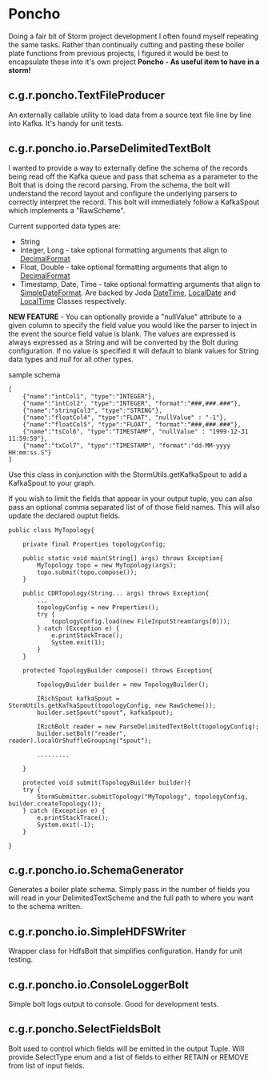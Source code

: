 Poncho
===

Doing a fair bit of Storm project development I often found myself repeating the same tasks. Rather than continually cutting and pasting these boiler plate functions from previous projects, I figured it would be best to encapsulate these into it's own project **Poncho - As useful item to have in a storm!**

c.g.r.poncho.TextFileProducer
---
An externally callable utility to load data from a source text file line by line into Kafka. It's handy for unit tests.

c.g.r.poncho.io.ParseDelimitedTextBolt
---
I wanted to provide a way to externally define the schema of the records being read off the Kafka queue and pass that schema as a parameter to the Bolt that is doing the record parsing. From the schema, the bolt will understand the record layout and configure the underlying parsers to correctly interpret the record. This bolt will immediately follow a KafkaSpout which implements a "RawScheme".

Current supported data types are:

* String
* Integer, Long - take optional formatting arguments that align to [DecimalFormat](https://docs.oracle.com/javase/8/docs/api/java/text/DecimalFormat.html)
* Float, Double - take optional formatting arguments that align to [DecimalFormat](https://docs.oracle.com/javase/8/docs/api/java/text/DecimalFormat.html)
* Timestamp, Date, Time - take optional formatting arguments that align to [SimpleDateFormat](https://docs.oracle.com/javase/8/docs/api/java/text/SimpleDateFormat.html). Are backed by Joda [DateTime](http://www.joda.org/joda-time/apidocs/org/joda/time/DateTime.html), [LocalDate](http://www.joda.org/joda-time/apidocs/org/joda/time/LocalDate.html) and [LocalTime](http://www.joda.org/joda-time/apidocs/org/joda/time/LocalTime.html) Classes respectively. 

**NEW FEATURE** - You can optionally provide a "nullValue" attribute to a given column to specify the field value you would like the parser to inject in the event the source field value is blank. The values are expressed is always expressed as a String and will be converted by the Bolt during configuration. If no value is specified it will default to blank values for String data types and *null* for all other types.

sample schema

    [
        {"name":"intCol1", "type":"INTEGER"},
        {"name":"intCol2", "type":"INTEGER", "format":"###,###.###"},
        {"name":"stringCol3", "type":"STRING"},
        {"name":"floatCol4", "type":"FLOAT", "nullValue" : "-1"},
        {"name":"floatCol5", "type":"FLOAT", "format":"###,###.###"},
        {"name":"tsCol6", "type":"TIMESTAMP", "nullValue" : "1999-12-31 11:59:59"},
        {"name":"txCol7", "type":"TIMESTAMP", "format":"dd-MM-yyyy HH:mm:ss.S"}
    ]

Use this class in conjunction with the StormUtils.getKafkaSpout to add a KafkaSpout to your graph.

If you wish to limit the fields that appear in your output tuple, you can also pass an optional comma separated list of of those field names. This will also update the declared ouptut fields.

	public class MyTopology{
	
		private final Properties topologyConfig;
		
		public static void main(String[] args) throws Exception{
			MyTopology topo = new MyTopology(args);
			topo.submit(topo.compose());
		}
		
		public CDRTopology(String... args) throws Exception{
			...
			topologyConfig = new Properties();
			try {
				topologyConfig.load(new FileInputStream(args[0]));
			} catch (Exception e) {
				e.printStackTrace();
				System.exit(1);
			}
		}
		
		protected TopologyBuilder compose() throws Exception{
		
			TopologyBuilder builder = new TopologyBuilder();
			
			IRichSpout kafkaSpout = StormUtils.getKafkaSpout(topologyConfig, new RawScheme());
		    builder.setSpout("spout", kafkaSpout);
		    
		    IRichBolt reader = new ParseDelimitedTextBolt(topologyConfig);
		    builder.setBolt("reader", reader).localOrShuffleGrouping("spout");
		
		    .........
			
		}
		
		protected void submit(TopologyBuilder builder){
		try {
			StormSubmitter.submitTopology("MyTopology", topologyConfig, builder.createTopology());
		} catch (Exception e) {
			e.printStackTrace();
			System.exit(-1);
		} 
	
	}
	
c.g.r.poncho.io.SchemaGenerator
---
Generates a boiler plate schema. Simply pass in the number of fields you will read in your DelimitedTextScheme and the full path to  where you want to the schema written.

c.g.r.poncho.io.SimpleHDFSWriter
---
Wrapper class for HdfsBolt that simplifies configuration. Handy for unit testing.

c.g.r.poncho.io.ConsoleLoggerBolt
---
Simple bolt logs output to console. Good for development tests.

c.g.r.poncho.SelectFieldsBolt
---
Bolt used to control which fields will be emitted in the output Tuple. Will provide SelectType enum and a list of fields to either RETAIN or REMOVE from list of input fields.

